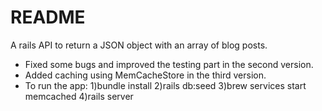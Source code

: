 # README

A rails API to return a JSON object with an array of blog posts.

* Fixed some bugs and improved the testing part in the second version.
* Added caching using MemCacheStore in the third version.
* To run the app:
  1)bundle install
  2)rails db:seed
  3)brew services start memcached
  4)rails server
